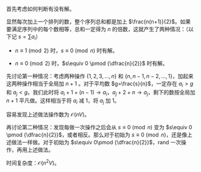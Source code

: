 首先考虑如何判断有没有解。

显然每次加上一个排列的数，整个序列总和都是加上 $\frac{n(n+1)}{2}$。如果要满足序列中的每个数相等，总和一定得为 $n$ 的倍数，这就产生了两种情况：（以下记 $s=\sum a_i$）

- $n \equiv 1 \pmod 2$ 时，$s\equiv 0 \pmod n$ 时有解。

- $n \equiv 0 \pmod 2$ 时，$s\equiv 0 \pmod {\dfrac{n}{2}}$ 时有解。

先讨论第一种情况：考虑两种操作 $\{1,2,3,\dots,n\}$ 和 $\{n,n-1,n-2,\dots,1\}$，加起来这两种操作相当于全局加 $n + 1$ 。对于平均数 $g=\frac{s}{n}$，一定存在 $a_i > g$ 和 $a_j < g$。我们此时将 $a_i + 1 + (n-1) \to a_i$，$a_j+2+n\to a_j$，剩下的数按全局加 $n + 1$ 平凡做。这样相当于将 $a_i$ 减 $1$，将 $a_j$ 加 $1$。

容易发现上述做法操作数为 $\mathcal{O}(nV)$。

再讨论第二种情况：发现每做一次操作之后会从 $s\equiv 0 \pmod n$ 变为 $s\equiv 0  \pmod {\dfrac{n}{2}}$，或者相反。那么对于初始为 $s\equiv 0 \pmod n$，还是像上述做法一样做。对于初始为 $s\equiv 0\pmod {\dfrac{n}{2}}$，$\textrm{rand}$ 一次操作，再用上述做法。

时间复杂度：$\mathcal{O}(n^2V)$。